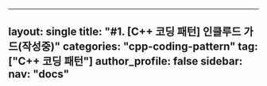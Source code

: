 
---
layout: single
title: "#1. [C++ 코딩 패턴] 인클루드 가드(작성중)"
categories: "cpp-coding-pattern"
tag: ["C++ 코딩 패턴"]
author_profile: false
sidebar: 
    nav: "docs"
---
